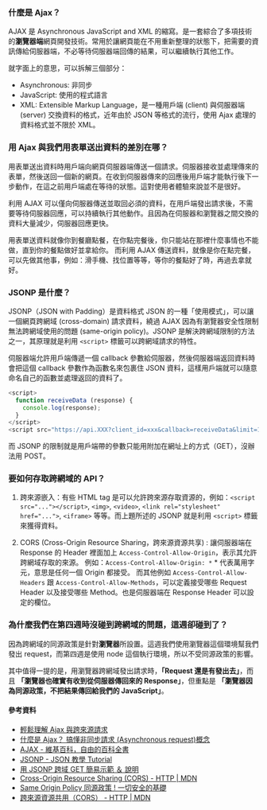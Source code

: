 ### 什麼是 Ajax？

AJAX 是 Asynchronous JavaScript and XML 的縮寫。是一套綜合了多項技術的**瀏覽器端**網頁開發技術。常用於讓網頁能在不用重新整理的狀態下，把需要的資訊傳給伺服器端，不必等待伺服器端回傳的結果，可以繼續執行其他工作。

就字面上的意思，可以拆解三個部分：
* Asynchronous: 非同步
* JavaScript: 使用的程式語言
* XML: Extensible Markup Language，是一種用戶端 (client) 與伺服器端 (server) 交換資料的格式，近年由於 JSON 等格式的流行，使用 Ajax 處理的資料格式並不限於 XML。

### 用 Ajax 與我們用表單送出資料的差別在哪？
用表單送出資料時用戶端向網頁伺服器端傳送一個請求。伺服器接收並處理傳來的表單，然後送回一個新的網頁。在收到伺服器傳來的回應後用戶端才能執行後下一步動作，在這之前用戶端處在等待的狀態。這對使用者體驗來說並不是很好。

利用 AJAX 可以僅向伺服器傳送並取回必須的資料，在用戶端發出請求後，不需要等待伺服器回應，可以持續執行其他動作。且因為在伺服器和瀏覽器之間交換的資料大量減少，伺服器回應更快。

用表單送資料就像你到餐廳點餐，在你點完餐後，你只能站在那裡什麼事情也不能做，直到你的餐點做好並拿給你。
而利用 AJAX 傳送資料，就像是你在點完餐，可以先做其他事，例如：滑手機、找位置等等，等你的餐點好了時，再過去拿就好。

### JSONP 是什麼？
JSONP（JSON with Padding）是資料格式 JSON 的一種「使用模式」，可以讓一個網頁跨網域 (cross-domain) 請求資料，繞過 AJAX 因為有瀏覽器安全性限制無法跨網域使用的問題 (same-origin policy)。JSONP 是解決跨網域限制的方法之一，其原理就是利用 `<script>` 標籤可以跨網域請求的特性。

伺服器端允許用戶端傳遞一個 callback 參數給伺服器，然後伺服器端返回資料時會把這個 callback 參數作為函數名來包裹住 JSON 資料，這樣用戶端就可以隨意命名自己的函數並處理返回的資料了。

``` js
<script>
  function receiveData (response) {
    console.log(response);
  }
</script>
<script src="https://api.XXX?client_id=xxx&callback=receiveData&limit=1"></script>
```

而 JSONP 的限制就是用戶端帶的參數只能用附加在網址上的方式（GET），沒辦法用 POST。

### 要如何存取跨網域的 API？
1. 跨來源嵌入：有些 HTML tag 是可以允許跨來源存取資源的，例如：`<script src="..."></script>`, `<img>`, `<video>`, `<link rel="stylesheet" href="...">`, `<iframe>` 等等。而上題所述的 JSONP 就是利用 `<script>` 標籤來獲得資料。

2. CORS (Cross-Origin Resource Sharing，跨來源資源共享) : 讓伺服器端在 Response 的 Header 裡面加上 `Access-Control-Allow-Origin`，表示其允許跨網域存取的來源。
例如：`Access-Control-Allow-Origin: *` * 代表萬用字元，意思是任何一個 Origin 都接受。
而其他例如 `Access-Control-Allow-Headers` 跟 `Access-Control-Allow-Methods`，可以定義接受哪些 Request Header 以及接受哪些 Method。也是伺服器端在 Response Header 可以設定的欄位。

### 為什麼我們在第四週時沒碰到跨網域的問題，這週卻碰到了？

因為跨網域的同源政策是針對**瀏覽器**所設置。這週我們使用瀏覽器這個環境幫我們發出 request，而第四週是使用 node 這個執行環境，所以不受同源政策的影響。

其中值得一提的是，用瀏覽器跨網域發出請求時，**「Request 還是有發出去」**，而且 **「瀏覽器也確實有收到從伺服器傳回來的 Response」**，但重點是 **「瀏覽器因為同源政策，不把結果傳回給我們的 JavaScript」**。


#### 參考資料
* [輕鬆理解 Ajax 與跨來源請求](https://blog.techbridge.cc/2017/05/20/api-ajax-cors-and-jsonp/)
* [什麼是 Ajax？ 搞懂非同步請求 (Asynchronous request)概念](https://tw.alphacamp.co/blog/ajax-asynchronous-request)
* [AJAX - 維基百科，自由的百科全書](https://zh.wikipedia.org/wiki/AJAX)
* [JSONP - JSON 教學 Tutorial](https://www.fooish.com/json/jsonp.html)
* [用 JSONP 跨域 GET 簡易示範 ＆ 說明](https://medium.com/@brianwu291/jsonp-with-simple-example-4711e2a07443)
* [Cross-Origin Resource Sharing (CORS) - HTTP | MDN](https://developer.mozilla.org/en-US/docs/Web/HTTP/CORS)
* [Same Origin Policy 同源政策 ! 一切安全的基礎](https://medium.com/@jaydenlin/same-origin-policy-%E5%90%8C%E6%BA%90%E6%94%BF%E7%AD%96-%E4%B8%80%E5%88%87%E5%AE%89%E5%85%A8%E7%9A%84%E5%9F%BA%E7%A4%8E-36432565a226)
* [跨來源資源共用（CORS） - HTTP | MDN](https://developer.mozilla.org/zh-TW/docs/Web/HTTP/CORS)